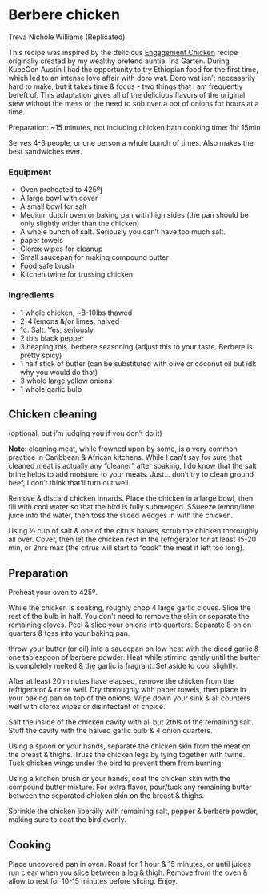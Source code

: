 # Berbere chicken

Treva Nichole Williams (Replicated)

This recipe was inspired by the delicious [Engagement Chicken](https://www.foodnetwork.com/recipes/ina-garten/engagement-roast-chicken-recipe-1948980) recipe originally created by my wealthy pretend auntie, Ina Garten. During KubeCon Austin I had the opportunity to try Ethiopian food for the first time, which led to an intense love affair with doro wat. Doro wat isn’t necessarily hard to make, but it takes time & focus - two things that I am frequently bereft of. This adaptation gives all of the delicious flavors of the original stew without the mess or the need to sob over a pot of onions for hours at a time.

Preparation: ~15 minutes, not including chicken bath
cooking time: 1hr 15min

Serves 4-6 people, or one person a whole bunch of times. Also makes the best sandwiches ever.

### Equipment

- Oven preheated to 425ºƒ
- A large bowl with cover
- A small bowl for salt
- Medium dutch oven or baking pan with high sides (the pan should be only slightly wider than the chicken)
- A whole bunch of salt. Seriously you can’t have too much salt.
- paper towels
- Clorox wipes for cleanup
- Small saucepan for making compound butter
- Food safe brush
- Kitchen twine for trussing chicken

### Ingredients

- 1 whole chicken, ~8-10lbs thawed
- 2-4 lemons &/or limes, halved
- 1c. Salt. Yes, seriously.
- 2 tbls black pepper
- 3 heaping tbls. berbere seasoning (adjust this to your taste. Berbere is pretty spicy)
- 1 half stick of butter (can be substituted with olive or coconut oil but idk why you would do that)
- 3 whole large yellow onions
- 1 whole garlic bulb

## Chicken cleaning 
(optional, but i’m judging you if you don’t do it)

**Note**: cleaning meat, while frowned upon by some, is a very common practice in Caribbean & African kitchens. While I can’t say for sure that cleaned meat is actually any “cleaner” after soaking, I do know that the salt brine helps to add moisture to your meats. Just… don’t try to clean ground beef, I don’t think that’ll turn out well.


Remove & discard chicken innards. Place the chicken in a large bowl, then fill with cool water so that the bird is fully submerged. SSueeze lemon/lime juice into the water, then toss the sliced wedges in with the chicken. 

Using ½ cup of salt & one of the citrus halves, scrub the chicken thoroughly all over. Cover, then let the chicken rest in the refrigerator for at least 15-20 min, or 2hrs max (the citrus will start to “cook” the meat if left too long).

## Preparation 

Preheat your oven to 425º. 

While the chicken is soaking, roughly chop 4 large garlic cloves. Slice the rest of the bulb in half. You don’t need to remove the skin or separate the remaining cloves. Peel & slice your onions into quarters. Separate 8 onion quarters & toss into your baking pan.

throw your butter (or oil) into a saucepan on low heat with the diced garlic & one tablespoon of berbere powder. Heat while stirring gently until the butter is completely melted & the garlic is fragrant. Set aside to cool slightly.

After at least 20 minutes have elapsed, remove the chicken from the refrigerator & rinse well. Dry thoroughly with paper towels, then place in your baking pan on top of the onions. Wipe down your sink & all counters well with clorox wipes or disinfectant of choice.

Salt the inside of the chicken cavity with all but 2tbls of the remaining salt. Stuff the cavity with the halved garlic bulb & 4 onion quarters.

Using a spoon or your hands, separate the chicken skin from the meat on the breast & thighs. Truss the chicken legs by tying together with twine. Tuck chicken wings under the bird to prevent them from burning.

Using a kitchen brush or your hands, coat the chicken skin with the compound butter mixture. For extra flavor, pour/tuck any remaining butter between the separated chicken skin on the breast & thighs.

Sprinkle the chicken liberally with remaining salt, pepper & berbere powder, making sure to coat the bird evenly. 

## Cooking

Place uncovered pan in oven. Roast for 1 hour & 15 minutes, or until juices run clear when you slice between a leg & thigh. Remove from the oven & allow to rest for 10-15 minutes before slicing. Enjoy. 
